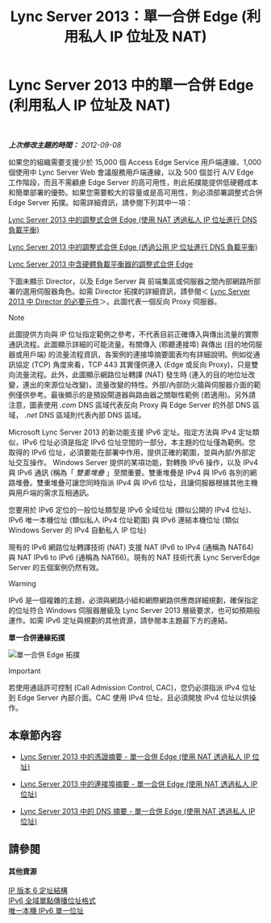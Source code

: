 ﻿---
title: Lync Server 2013：單一合併 Edge (利用私人 IP 位址及 NAT)
TOCTitle: 單一合併 Edge (利用私人 IP 位址及 NAT)
ms:assetid: e1e5189e-f17d-45e9-b177-e0e6f97f8951
ms:mtpsurl: https://technet.microsoft.com/zh-tw/library/Gg399001(v=OCS.15)
ms:contentKeyID: 49292594
ms.date: 08/24/2015
mtps_version: v=OCS.15
ms.translationtype: HT
---

# Lync Server 2013 中的單一合併 Edge (利用私人 IP 位址及 NAT)

 

_**上次修改主題的時間：** 2012-09-08_

如果您的組織需要支援少於 15,000 個 Access Edge Service 用戶端連線、1,000 個使用中 Lync Server Web 會議服務用戶端連線，以及 500 個並行 A/V Edge 工作階段，而且不需顧慮 Edge Server 的高可用性，則此拓撲能提供低硬體成本和簡單部署的優勢。如果您需要較大的容量或是高可用性，則必須部署調整式合併 Edge Server 拓撲。如需詳細資訊，請參閱下列其中一項：

   [Lync Server 2013 中的調整式合併 Edge (使用 NAT 透過私人 IP 位址進行 DNS 負載平衡)](lync-server-2013-scaled-consolidated-edge-dns-load-balancing-with-private-ip-addresses-using-nat.md)

   [Lync Server 2013 中的調整式合併 Edge (透過公用 IP 位址進行 DNS 負載平衡)](lync-server-2013-scaled-consolidated-edge-dns-load-balancing-with-public-ip-addresses.md)

   [Lync Server 2013 中含硬體負載平衡器的調整式合併 Edge](lync-server-2013-scaled-consolidated-edge-with-hardware-load-balancers.md)

下圖未顯示 Director，以及 Edge Server 與 前端集區或伺服器之間內部網路所部署的選用伺服器角色。如需 Director 拓撲的詳細資訊，請參閱＜ [Lync Server 2013 中 Director 的必要元件](lync-server-2013-components-required-for-the-director.md)＞。此圖代表一個反向 Proxy 伺服器。

> [!NOTE]  
> 此圖提供方向與 IP 位址指定範例之參考，不代表目前正確傳入與傳出流量的實際通訊流程。此圖顯示詳細的可能流量。有關傳入 (聆聽連接埠) 與傳出 (目的地伺服器或用戶端) 的流量流程資訊，各案例的連接埠摘要圖表均有詳細說明。例如從通訊協定 (TCP) 角度來看，TCP 443 其實僅供連入 (Edge 或反向 Proxy)，只是雙向流量流程。此外，此圖顯示網路位址轉譯 (NAT) 發生時 (連入的目的地位址改變，連出的來源位址改變)，流量改變的特性。外部/內部防火牆與伺服器介面的範例僅供參考。最後顯示的是預設閘道器與路由器之關聯性範例 (若適用)。另外請注意，圖表使用 <em>.com</em> DNS 區域代表反向 Proxy 與 Edge Server 的外部 DNS 區域， <em>.net</em> DNS 區域則代表內部 DNS 區域。



Microsoft Lync Server 2013 的新功能支援 IPv6 定址。指定方法與 IPv4 定址類似，IPv6 位址必須是指定 IPv6 位址空間的一部分。本主題的位址僅為範例。您取得的 IPv6 位址，必須要能在部署中作用，提供正確的範圍，並與內部/外部定址交互操作。 Windows Server 提供的某項功能，對轉換 IPv6 操作，以及 IPv4 與 IPv6 通訊 (稱為「 *雙重堆疊* 」至關重要。雙重堆疊是 IPv4 與 IPv6 各別的網路堆疊。雙重堆疊可讓您同時指派 IPv4 與 IPv6 位址，且讓伺服器根據其他主機與用戶端的需求互相通訊。

您要用於 IPv6 定位的一般位址類型是 IPv6 全域位址 (類似公開的 IPv4 位址)、IPv6 唯一本機位址 (類似私人 IPv4 位址範圍) 與 IPv6 連結本機位址 (類似 Windows Server 的 IPv4 自動私人 IP 位址)

現有的 IPv6 網路位址轉譯技術 (NAT) 支援 NAT IPv6 to IPv4 (通稱為 NAT64) 與 NAT IPv6 to IPv6 (通稱為 NAT66)。現有的 NAT 技術代表 Lync ServerEdge Server 的五個案例仍然有效。

> [!WARNING]
> IPv6 是一個複雜的主題，必須與網路小組和網際網路供應商詳細規劃，確保指定的位址符合 Windows 伺服器層級及 Lync Server 2013 層級要求，也可如預期般運作。如需 IPv6 定址與規劃的其他資源，請參閱本主題最下方的連結。


**單一合併邊緣拓撲**

![單一合併 Edge 拓撲](images/Gg399001.d9b889c1-587c-4732-9b68-841186ccff78(OCS.15).jpg "單一合併 Edge 拓撲")

> [!IMPORTANT]  
> 若使用通話許可控制 (Call Admission Control, CAC)，您仍必須指派 IPv4 位址到 Edge Server 內部介面。CAC 使用 IPv4 位址，且必須開放 IPv4 位址以供操作。



## 本章節內容

  - [Lync Server 2013 中的憑證摘要 - 單一合併 Edge (使用 NAT 透過私人 IP 位址)](lync-server-2013-certificate-summary-single-consolidated-edge-with-private-ip-addresses-using-nat.md)

  - [Lync Server 2013 中的連接埠摘要 - 單一合併 Edge (使用 NAT 透過私人 IP 位址)](lync-server-2013-port-summary-single-consolidated-edge-with-private-ip-addresses-using-nat.md)

  - [Lync Server 2013 中的 DNS 摘要 - 單一合併 Edge (使用 NAT 透過私人 IP 位址)](lync-server-2013-dns-summary-single-consolidated-edge-with-private-ip-addresses-using-nat.md)

## 請參閱

#### 其他資源

[IP 版本 6 定址結構](http://tools.ietf.org/html/rfc4291)  
[IPv6 全域單點傳播位址格式](http://tools.ietf.org/html/rfc3587)  
[唯一本機 IPv6 單一位址](http://tools.ietf.org/html/rfc4193)

